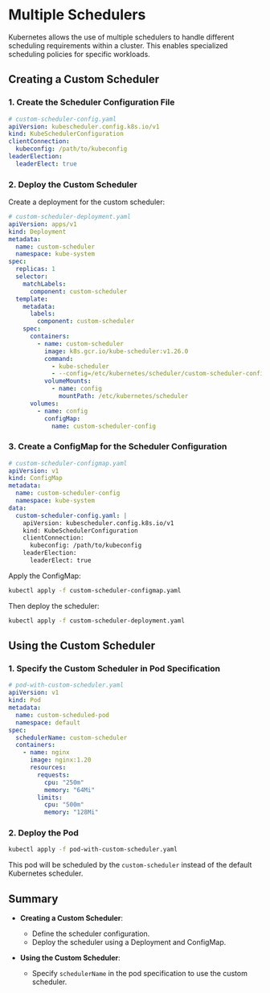# Multiple Schedulers

Kubernetes allows the use of multiple schedulers to handle different scheduling requirements within a cluster. This enables specialized scheduling policies for specific workloads.

## Creating a Custom Scheduler

### 1. **Create the Scheduler Configuration File**

```yaml
# custom-scheduler-config.yaml
apiVersion: kubescheduler.config.k8s.io/v1
kind: KubeSchedulerConfiguration
clientConnection:
  kubeconfig: /path/to/kubeconfig
leaderElection:
  leaderElect: true
```

### 2. **Deploy the Custom Scheduler**

Create a deployment for the custom scheduler:

```yaml
# custom-scheduler-deployment.yaml
apiVersion: apps/v1
kind: Deployment
metadata:
  name: custom-scheduler
  namespace: kube-system
spec:
  replicas: 1
  selector:
    matchLabels:
      component: custom-scheduler
  template:
    metadata:
      labels:
        component: custom-scheduler
    spec:
      containers:
        - name: custom-scheduler
          image: k8s.gcr.io/kube-scheduler:v1.26.0
          command:
            - kube-scheduler
            - --config=/etc/kubernetes/scheduler/custom-scheduler-config.yaml
          volumeMounts:
            - name: config
              mountPath: /etc/kubernetes/scheduler
      volumes:
        - name: config
          configMap:
            name: custom-scheduler-config
```

### 3. **Create a ConfigMap for the Scheduler Configuration**

```yaml
# custom-scheduler-configmap.yaml
apiVersion: v1
kind: ConfigMap
metadata:
  name: custom-scheduler-config
  namespace: kube-system
data:
  custom-scheduler-config.yaml: |
    apiVersion: kubescheduler.config.k8s.io/v1
    kind: KubeSchedulerConfiguration
    clientConnection:
      kubeconfig: /path/to/kubeconfig
    leaderElection:
      leaderElect: true
```

Apply the ConfigMap:

```bash
kubectl apply -f custom-scheduler-configmap.yaml
```

Then deploy the scheduler:

```bash
kubectl apply -f custom-scheduler-deployment.yaml
```

## Using the Custom Scheduler

### 1. **Specify the Custom Scheduler in Pod Specification**

```yaml
# pod-with-custom-scheduler.yaml
apiVersion: v1
kind: Pod
metadata:
  name: custom-scheduled-pod
  namespace: default
spec:
  schedulerName: custom-scheduler
  containers:
    - name: nginx
      image: nginx:1.20
      resources:
        requests:
          cpu: "250m"
          memory: "64Mi"
        limits:
          cpu: "500m"
          memory: "128Mi"
```

### 2. **Deploy the Pod**

```bash
kubectl apply -f pod-with-custom-scheduler.yaml
```

This pod will be scheduled by the `custom-scheduler` instead of the default Kubernetes scheduler.

## Summary

- **Creating a Custom Scheduler**:

  - Define the scheduler configuration.
  - Deploy the scheduler using a Deployment and ConfigMap.

- **Using the Custom Scheduler**:
  - Specify `schedulerName` in the pod specification to use the custom scheduler.
